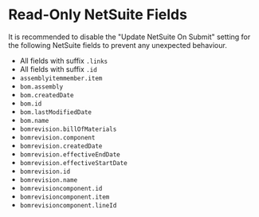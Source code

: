 # Read-Only NetSuite Fields

It is recommended to disable the "Update NetSuite On Submit" setting for the following NetSuite fields to prevent any unexpected behaviour.

* &#x20;All fields with suffix `.links`
* &#x20;All fields with suffix `.id`
* `assemblyitemmember.item`
* `bom.assembly`
* `bom.createdDate`
* `bom.id`&#x20;
* `bom.lastModifiedDate`
* `bom.name`
* `bomrevision.billOfMaterials`
* `bomrevision.component`
* `bomrevision.createdDate`&#x20;
* `bomrevision.effectiveEndDate`
* `bomrevision.effectiveStartDate`
* `bomrevision.id`&#x20;
* `bomrevision.name`
* `bomrevisioncomponent.id`
* `bomrevisioncomponent.item`
* `bomrevisioncomponent.lineId`
